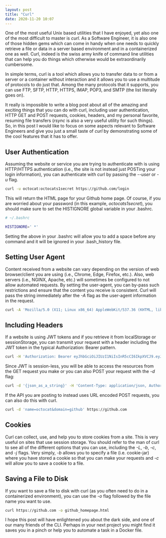```yaml
---
layout: post
title: "Curl"
date: 2020-11-20 10:07
---
```


One of the most useful Unix based utilities that I have enjoyed, yet also one of the most difficult to master is _curl_.
As a Software Engineer, it is also one of those hidden gems which can come in handy when one needs to quickly retrieve a file or data in a server based environment and in a containerized one as well.
Curl, indeed is the swiss army knife of command line utilities that can help you do things which otherwise would be extraordinarily cumbersome. 

In simple terms, curl is a tool which allows you to transfer data to or from a server or a container without interaction and it allows you to use a multitude of protocols to do just that.
Among the many protocols that it supports, you can use FTP, SFTP, HTTP, HTTPS, IMAP, POP3, and SMTP (the list literally goes on).

It really is impossible to write a blog post about all of the amazing and exciting things that you can do with curl, including user authentication, HTTP GET and POST requests, cookies, headers, and my personal favorite, resuming file transfers (_rsync_ is also a very useful utility for such things).
So, in this post I would like to focus on some aspects relevant to Software Engineers and give you just a small taste of _curl_ by demonstrating some of the cool features that it has to offer.

## User Authentication

Assuming the website or service you are trying to authenticate with is using HTTP/HTTPS authentication (i.e., the site is not instead just POSTing your login information), you can authenticate with curl by passing the _--user_ or _-u_ flag.

```bash
curl -u octocat:octocats1secret https://github.com/login
```
This will return the HTML page for your Github home page.
Of course, if you are worried about your password (in this example, _octocats1secret_), you should make sure to set the HISTIGNORE global variable in your .bashrc.

```bash
# ~/.bashrc

HISTIGNORE=' *'
```

Setting the above in your .bashrc will allow you to add a space before any command and it will be ignored in your .bash_history file.

## Setting User Agent

Content received from a website can vary depending on the version of web browser/client you are using (i.e., Chrome, Edge, Firefox, etc.). Also, web servers (i.e., NGINX, Apache, etc.) will sometimes be configured to not allow automated requests.
By setting the user-agent, you can by-pass such restrictions and ensure that the content you receive is consistent. Curl will pass the string immediately after the _-A_ flag as the user-agent information in the request.

```bash
curl -A 'Mozilla/5.0 (X11; Linux x86_64) AppleWebKit/537.36 (KHTML, like Gecko) Chrome/86.0.4240.198 Safari/537.36' https://github.com/
```

## Including Headers

If a website is using JWT tokens and if you retrieve it from localStorage or sessionStorage, you can transmit your request with a header including the JWT token in the typical Authorization: Bearer pattern.

```bash
curl -H 'Authorization: Bearer eyJhbGciOiJIUzI1NiIsInR5cCI6IkpXVCJ9.eyJuYW1lIjoiT2N0b2NhdCJ9.U0D-grB8cEE3Jv4cs8e7W1V550pTLzx7JhwDKRzh-vg' https://github.com/
```

Since JWT is session-less, you will be able to access the resources from the GET request you make or you can also POST your request with the _-d_ flag:

```bash
curl -d '{json_as_a_string}' -H 'Content-Type: application/json, Authorization: Bearer eyJhbGciOiJIUzI1NiIsInR5cCI6IkpXVCJ9.eyJuYW1lIjoiT2N0b2NhdCJ9.U0D-grB8cEE3Jv4cs8e7W1V550pTLzx7JhwDKRzh-vg' https://github.com/
```

If the API you are posting to instead uses URL encoded POST requests, you can also do this with curl.

```bash
curl -d 'name=octocat&domain=github' https://github.com
```

## Cookies

Curl can collect, use, and help you to store cookies from a site. This is very useful on sites that use session storage. You should refer to the man of curl to see all of the different options that you can use, including the _-L_, _-b_, _-c_, and _-j_ flags.
Very simply, _-b_ allows you to specify a file (i.e. cookie-jar) where you have stored a cookie so that you can make your requests and _-c_ will allow you to save a cookie to a file.

## Saving a File to Disk

If you want to save a file to disk with curl (as you often need to do in a containerized environment), you can use the _-o_ flag followed by the file name you want to use.

```bash
curl https://github.com -o github_homepage.html
```

I hope this post will have enlightened you about the dark side, and one of our many friends of the CLI. Perhaps in your next project you might find it saves you in a pinch or help you to automate a task in a Docker file.
